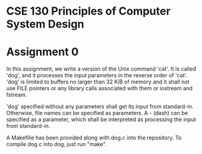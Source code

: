 # CSE 130 Principles of Computer System Design 
# Assignment 0

In this assignment, we write a version of the Unix command 'cat'. It is called
'dog', and it processes the input parameters in the reverse order of 'cat'. 
'dog' is limited to buffers no larger than 32 KiB of memory and it shall not 
use FILE pointers or any library calls associated with them or iostream and 
fstream. 

'dog' specified without any parameters shall get its input from standard-in. 
Otherwise, file names can be specified as parameters. A - (dash) can be 
specified as a parameter, which shall be interpreted as processing the input 
from standard-in. 

A Makefilie has been provided along with dog.c into the repository. To compile
dog.c into dog, just run "make". 
